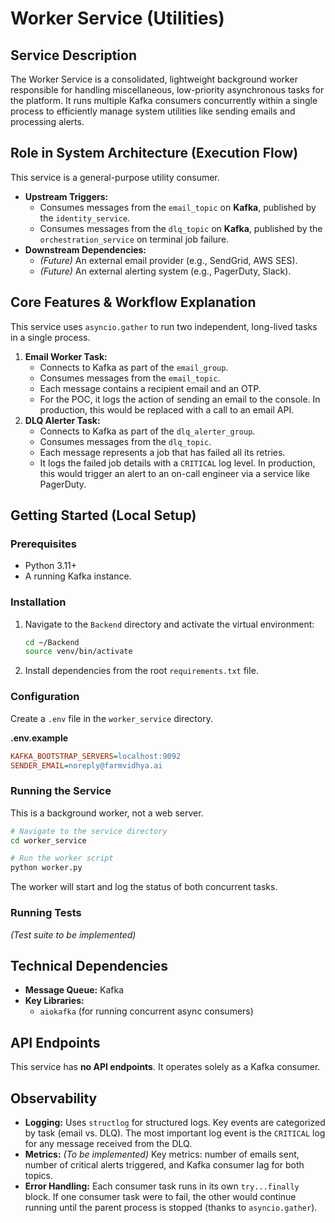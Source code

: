 # Worker Service (Utilities)

## Service Description

The Worker Service is a consolidated, lightweight background worker responsible for handling miscellaneous, low-priority asynchronous tasks for the platform. It runs multiple Kafka consumers concurrently within a single process to efficiently manage system utilities like sending emails and processing alerts.

## Role in System Architecture (Execution Flow)

This service is a general-purpose utility consumer.

*   **Upstream Triggers:**
    *   Consumes messages from the `email_topic` on **Kafka**, published by the `identity_service`.
    *   Consumes messages from the `dlq_topic` on **Kafka**, published by the `orchestration_service` on terminal job failure.
*   **Downstream Dependencies:**
    *   *(Future)* An external email provider (e.g., SendGrid, AWS SES).
    *   *(Future)* An external alerting system (e.g., PagerDuty, Slack).

## Core Features & Workflow Explanation

This service uses `asyncio.gather` to run two independent, long-lived tasks in a single process.

1.  **Email Worker Task:**
    *   Connects to Kafka as part of the `email_group`.
    *   Consumes messages from the `email_topic`.
    *   Each message contains a recipient email and an OTP.
    *   For the POC, it logs the action of sending an email to the console. In production, this would be replaced with a call to an email API.
2.  **DLQ Alerter Task:**
    *   Connects to Kafka as part of the `dlq_alerter_group`.
    *   Consumes messages from the `dlq_topic`.
    *   Each message represents a job that has failed all its retries.
    *   It logs the failed job details with a `CRITICAL` log level. In production, this would trigger an alert to an on-call engineer via a service like PagerDuty.

## Getting Started (Local Setup)

### Prerequisites

*   Python 3.11+
*   A running Kafka instance.

### Installation

1.  Navigate to the `Backend` directory and activate the virtual environment:
    ```bash
    cd ~/Backend
    source venv/bin/activate
    ```
2.  Install dependencies from the root `requirements.txt` file.

### Configuration

Create a `.env` file in the `worker_service` directory.

**.env.example**
```ini
KAFKA_BOOTSTRAP_SERVERS=localhost:9092
SENDER_EMAIL=noreply@farmvidhya.ai
```

### Running the Service

This is a background worker, not a web server.

```bash
# Navigate to the service directory
cd worker_service

# Run the worker script
python worker.py
```
The worker will start and log the status of both concurrent tasks.

### Running Tests

*(Test suite to be implemented)*

## Technical Dependencies

*   **Message Queue:** Kafka
*   **Key Libraries:**
    *   `aiokafka` (for running concurrent async consumers)

## API Endpoints

This service has **no API endpoints**. It operates solely as a Kafka consumer.

## Observability

*   **Logging:** Uses `structlog` for structured logs. Key events are categorized by task (email vs. DLQ). The most important log event is the `CRITICAL` log for any message received from the DLQ.
*   **Metrics:** *(To be implemented)* Key metrics: number of emails sent, number of critical alerts triggered, and Kafka consumer lag for both topics.
*   **Error Handling:** Each consumer task runs in its own `try...finally` block. If one consumer task were to fail, the other would continue running until the parent process is stopped (thanks to `asyncio.gather`).
